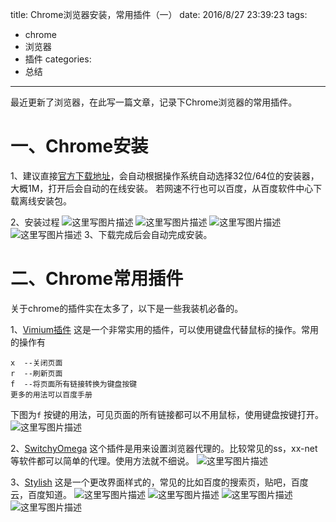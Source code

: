 title: Chrome浏览器安装，常用插件（一）
date: 2016/8/27 23:39:23
tags:
- chrome
- 浏览器
- 插件
categories:
- 总结
---

最近更新了浏览器，在此写一篇文章，记录下Chrome浏览器的常用插件。

# 一、Chrome安装
1、建议直接[官方下载地址](https://www.google.com/chrome/browser/desktop/index.html)，会自动根据操作系统自动选择32位/64位的安装器，大概1M，打开后会自动的在线安装。
若网速不行也可以百度，从百度软件中心下载离线安装包。
<!-- more -->
2、安装过程
![这里写图片描述](http://img.blog.csdn.net/20160827231008767)
![这里写图片描述](http://img.blog.csdn.net/20160827231018211)
![这里写图片描述](http://img.blog.csdn.net/20160827231027664)
![这里写图片描述](http://img.blog.csdn.net/20160827231035914)
3、下载完成后会自动完成安装。

# 二、Chrome常用插件
关于chrome的插件实在太多了，以下是一些我装机必备的。

1、[Vimium插件](https://chrome.google.com/webstore/detail/vimium/dbepggeogbaibhgnhhndojpepiihcmeb)
这是一个非常实用的插件，可以使用键盘代替鼠标的操作。常用的操作有
```
x  --关闭页面
r  --刷新页面
f  --将页面所有链接转换为键盘按键
更多的用法可以百度手册
```
下图为`f` 按键的用法，可见页面的所有链接都可以不用鼠标，使用键盘按键打开。
![这里写图片描述](http://img.blog.csdn.net/20160827231946685)

2、[SwitchyOmega](https://chrome.google.com/webstore/detail/proxy-switchyomega/padekgcemlokbadohgkifijomclgjgif)
这个插件是用来设置浏览器代理的。比较常见的ss，xx-net等软件都可以简单的代理。使用方法就不细说。
![这里写图片描述](http://img.blog.csdn.net/20160827232723920)

3、[Stylish](https://chrome.google.com/webstore/detail/stylish/fjnbnpbmkenffdnngjfgmeleoegfcffe?utm_campaign=en&utm_source=en-et-na-us-oc-webstrhm&utm_medium=et)
这是一个更改界面样式的，常见的比如百度的搜索页，贴吧，百度云，百度知道。
![这里写图片描述](http://img.blog.csdn.net/20160827233340235)
![这里写图片描述](http://img.blog.csdn.net/20160827233350860)
![这里写图片描述](http://img.blog.csdn.net/20160827233358939)
![这里写图片描述](http://img.blog.csdn.net/20160827233406689)
